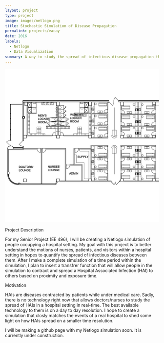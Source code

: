 ```yaml
---
layout: project
type: project
image: images/netlogo.png
title: Stochastic Simulation of Disease Propagation
permalink: projects/vacay
date: 2016
labels:
  - Netlogo
  - Data Visualization
summary: A way to study the spread of infectious disease propagation throughout a hospital.
---
```


<img class="ui medium middle floated square image" src="../images/hospital.jpg">

Project Description

For my Senior Project (EE 496), I will be creating a Netlogo simulation of people occupying a hospital setting.  My goal with this project is to better understand the motions of nurses, patients, and visitors within a hospital setting in hopes to quantify the spread of infectious diseases between them.  After I make a complete simulation of a time period within the simulation, I plan to insert a transfrer function that will allow people in the simulation to contract and spread a Hospital Associated Infection (HAI) to others based on proximity and exposure time.

Motivation

HAIs are diseases contracted by patients while under medical care.  Sadly, there is no technology right now that allows doctors/nurses to study the spread of HAIs in a hospital setting in real-time.  The best available technology to them is on a day to day resolution.  I hope to create a simulation that closly matches the events of a real hospital to shed some light on how HAIs spread on a smaller time resolution.


I will be making a github page with my Netlogo simulation soon.  It is currently under construction.
